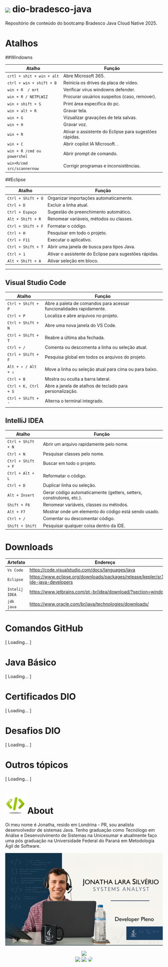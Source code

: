 
<h1>
    <a href="https://www.dio.me/">
     <img align="center" width="40px" src="https://hermes.digitalinnovation.one/assets/diome/logo-minimized.png"></a>
    <span> dio-bradesco-java</span>
</h1>

Repositório de conteúdo do bootcamp Bradesco Java Cloud Native 2025.

# Atalhos 

##Windowns

| **Atalho**                | **Função**                                                                 |
|---------------------------|---------------------------------------------------------------------------|
| `crtl + shit + win + alt`   | Abre Microsoft 365.                                                     |
|`ctrl + win + shift + B`    | Reinicia os drives da placa de vídeo.                                   |
| `win + R  / mrt`            | Verificar vírus windowns defender.                                      |
| `win + R / NETPLWIZ`        | Procurar usuários suspeitos (caso, remover).                            |
| `win + shift + S`           | Print área especifica do pc.                                            |
| `win + alt + R`             | Gravar tela.                                                            |
| `win + G`                   | Vizualizar gravações de tela salvas.                                    |
| `win + H`                   | Gravar voz.                                                             |
| `win + R`                   | Ativar o assistente do Eclipse para sugestões rápidas.                  |
| `win + C`                   | Abrir copilot IA Microsoft.        .                                    |
| `win + R /cmd ou powershel` | Abrir prompt de comando.                                                |
| `win+R/cmd src/scannernow`  | Corrigir programas e inconsistências.                                   |

##Eclipse

| **Atalho**                | **Função**                                                                 |
|---------------------------|---------------------------------------------------------------------------|
| `Ctrl + Shift + O`        | Organizar importações automaticamente.                                   |
| `Ctrl + D`                | Excluir a linha atual.                                                   |
| `Ctrl + Espaço`           | Sugestão de preenchimento automático.                                    |
| `Alt + Shift + R`         | Renomear variáveis, métodos ou classes.                                  |
| `Ctrl + Shift + F`        | Formatar o código.                                                       |
| `Ctrl + H`                | Pesquisar em todo o projeto.                                             |
| `Ctrl + F11`              | Executar o aplicativo.                                                  |
| `Ctrl + Shift + T`        | Abrir uma janela de busca para tipos Java.                               |
| `Ctrl + 1`                | Ativar o assistente do Eclipse para sugestões rápidas.                   |
| `Alt + Shift + A`         | Ativar seleção em bloco.                                                |

 ----------------------------
## Visual Studio Code

| **Atalho**                | **Função**                                                                 |
|---------------------------|---------------------------------------------------------------------------|
| `Ctrl + Shift + P`        | Abre a paleta de comandos para acessar funcionalidades rapidamente.       |
| `Ctrl + P`                | Localiza e abre arquivos no projeto.                                      |
| `Ctrl + Shift + N`        | Abre uma nova janela do VS Code.                                          |
| `Ctrl + Shift + T`        | Reabre a última aba fechada.                                              |
| `Ctrl + /`                | Comenta ou descomenta a linha ou seleção atual.                           |
| `Ctrl + Shift + F`        | Pesquisa global em todos os arquivos do projeto.                         |
| `Alt + ↑ / Alt + ↓`       | Move a linha ou seleção atual para cima ou para baixo.                   |
| `Ctrl + B`                | Mostra ou oculta a barra lateral.                                         |
| `Ctrl + K, Ctrl + S`      | Abre a janela de atalhos de teclado para personalização.                 |
| `Ctrl + Shift + '`        | Alterna o terminal integrado.                                            |



## IntelliJ IDEA

| **Atalho**                | **Função**                                                                 |
|---------------------------|---------------------------------------------------------------------------|
| `Ctrl + Shift + N`        | Abrir um arquivo rapidamente pelo nome.                                  |
| `Ctrl + N`                | Pesquisar classes pelo nome.                                             |
| `Ctrl + Shift + F`        | Buscar em todo o projeto.                                                |
| `Ctrl + Alt + L`          | Reformatar o código.                                                     |
| `Ctrl + D`                | Duplicar linha ou seleção.                                               |
| `Alt + Insert`            | Gerar código automaticamente (getters, setters, construtores, etc.).     |
| `Shift + F6`              | Renomear variáveis, classes ou métodos.                                  |
| `Alt + F7`                | Mostrar onde um elemento do código está sendo usado.                    |
| `Ctrl + /`                | Comentar ou descomentar código.                                          |
| `Shift + Shift`           | Pesquisar qualquer coisa dentro da IDE.                                 |

# Downloads

| **Artefato**                | **Endereço**                                                                 |
|---------------------------|---------------------------------------------------------------------------|
| `Vs Code`                 | https://code.visualstudio.com/docs/languages/java                                |
| `Eclipse`                 | https://www.eclipse.org/downloads/packages/release/kepler/sr1/clipse-ide-java-developers                                             |
| `Intelij IDEA`            | https://www.jetbrains.com/pt-br/idea/download/?section=windows                                               |
| `jdk java`                | https://www.oracle.com/br/java/technologies/downloads/                                                   |


# Comandos GitHub
[ Loading... ]

# Java Básico
[ Loading... ]

# Certificados DIO
[ Loading... ]

# Desafios DIO
[ Loading... ]

# Outros tópicos
[ Loading... ]

# ![UX](assets/about.png) About
 Oi meu nome é Jonatha, resido em Londrina - PR, sou analista desenvolvedor de sistemas Java. Tenho graduação como Tecnólogo em Análse e Desenvolvimento de Sistemas na Unicesumar e atualmente faço uma pós graduação na Universidade Federal do Paraná em Metodologia Ágil de Software.


![System Analyst](assets/portifolio-developer.png)

<div align="center">
<img height="200em" weight="180em" src="https://i.pinimg.com/originals/09/c6/29/09c62903beeba336dc9da76eb5c9a107.gif"/>
</div>

<div align="center"> 
<a href="https://www.instagram.com/jonsilveriolara/" target="_blank"><img src="https://img.shields.io/badge/-Instagram-%23E4405F?style=for-the-badge&logo=instagram&logoColor=white"></a>
<a href = "mailto:jonathalarasilverio@gmail.com"> <img src="https://img.shields.io/badge/-Gmail-%23333?style=for-the-badge&logo=gmail&logoColor=white" target="_blank"></a>
<a href="https://www.linkedin.com/in/jonatha-lara-silv%C3%A9rio-15b83b101/" target="_blank"><img src="https://img.shields.io/badge/-LinkedIn-%230077B5?style=for-the-badge&logo=linkedin&logoColor=white" style="border-radius: 30px" target="_blank"></a> 
 <br><br>

 </div>
 
<div style="display: inline_block"><br>
